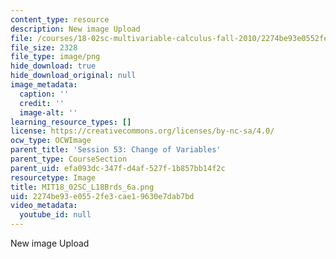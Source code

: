 ```yaml
---
content_type: resource
description: New image Upload
file: /courses/18-02sc-multivariable-calculus-fall-2010/2274be93e0552fe3cae19630e7dab7bd_MIT18_02SC_L18Brds_6a.png
file_size: 2328
file_type: image/png
hide_download: true
hide_download_original: null
image_metadata:
  caption: ''
  credit: ''
  image-alt: ''
learning_resource_types: []
license: https://creativecommons.org/licenses/by-nc-sa/4.0/
ocw_type: OCWImage
parent_title: 'Session 53: Change of Variables'
parent_type: CourseSection
parent_uid: efa093dc-347f-d4af-527f-1b857bb14f2c
resourcetype: Image
title: MIT18_02SC_L18Brds_6a.png
uid: 2274be93-e055-2fe3-cae1-9630e7dab7bd
video_metadata:
  youtube_id: null
---
```

New image Upload